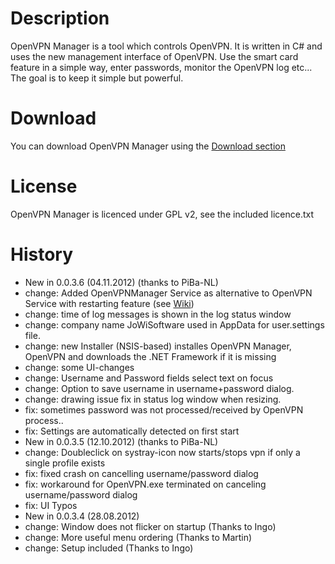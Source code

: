 # Description

OpenVPN Manager is a tool which controls OpenVPN. It is written in C# and uses the new management interface of OpenVPN. Use the smart card     feature in a simple way, enter passwords, monitor the OpenVPN log etc... The goal is to keep it simple but powerful.

# Download

You can download OpenVPN Manager using the [Download section](https://github.com/jochenwierum/openvpn-manager/downloads)

# License

OpenVPN Manager is licenced under GPL v2, see the included licence.txt

# History
 * New in 0.0.3.6 (04.11.2012) (thanks to PiBa-NL)
  * change: Added OpenVPNManager Service as alternative to OpenVPN Service with restarting feature (see [Wiki](https://github.com/jochenwierum/openvpn-manager/wiki/OpenVPNManagerService))
  * change: time of log messages is shown in the log status window
  * change: company name JoWiSoftware used in AppData for user.settings file.
  * change: new Installer (NSIS-based) installes OpenVPN Manager, OpenVPN and downloads the .NET Framework if it is missing
  * change: some UI-changes
  * change: Username and Password fields select text on focus
  * change: Option to save username in username+password dialog.
  * change: drawing issue fix in status log window when resizing.
  * fix: sometimes password was not processed/received by OpenVPN process..
  * fix: Settings are automatically detected on first start
 * New in 0.0.3.5 (12.10.2012) (thanks to PiBa-NL)
  * change: Doubleclick on systray-icon now starts/stops vpn if only a single profile exists
  * fix: fixed crash on cancelling username/password dialog
  * fix: workaround for OpenVPN.exe terminated on canceling username/password dialog
  * fix: UI Typos
 * New in 0.0.3.4 (28.08.2012)
  * change: Window does not flicker on startup (Thanks to Ingo)
  * change: More useful menu ordering (Thanks to Martin)
  * change: Setup included (Thanks to Ingo)
